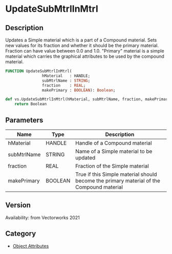 # UpdateSubMtrlInMtrl

## Description
Updates a Simple material which is a part of a Compound material. Sets new values for its fraction and whether it should be the primary material. Fraction can have value between 0.0 and 1.0. &quot;Primary&quot; material is a simple material which carries the graphical attributes to be used by the compound material.

```pascal
FUNCTION UpdateSubMtrlInMtrl(
				hMaterial   : HANDLE;
				subMtrlName : STRING;
				fraction    : REAL;
				makePrimary : BOOLEAN): Boolean;
```

```python
def vs.UpdateSubMtrlInMtrl(hMaterial, subMtrlName, fraction, makePrimary):
    return Boolean
```

## Parameters
|Name|Type|Description|
|---|---|---|
|hMaterial|HANDLE|Handle of a Compound material|
|subMtrlName|STRING|Name of a Simple material to be updated|
|fraction|REAL|Fraction of the Simple material|
|makePrimary|BOOLEAN|True if this Simple material should become the primary material of the Compound material|

## Version
Availability: from Vectorworks 2021

## Category
* [Object Attributes](../Categories/Object%20Attributes.md)
